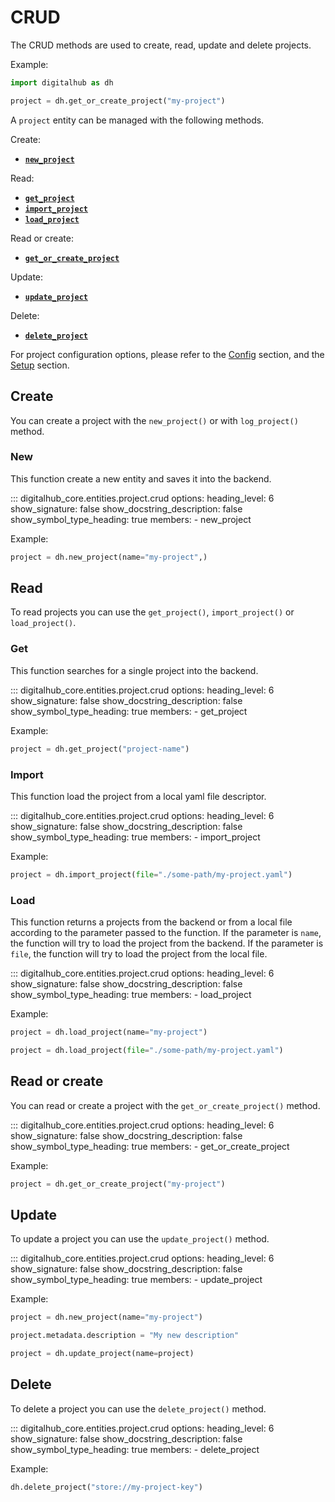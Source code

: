 # CRUD

The CRUD methods are used to create, read, update and delete projects.

Example:

```python
import digitalhub as dh

project = dh.get_or_create_project("my-project")
```

A `project` entity can be managed with the following methods.

Create:

- [**`new_project`**](#new)

Read:

- [**`get_project`**](#get)
- [**`import_project`**](#import)
- [**`load_project`**](#load)

Read or create:

- [**`get_or_create_project`**](#read-or-create)

Update:

- [**`update_project`**](#update)

Delete:

- [**`delete_project`**](#delete)

For project configuration options, please refer to the [Config](config.md) section, and the [Setup](setup.md) section.

## Create

You can create a project with the `new_project()` or with `log_project()` method.

### New

This function create a new entity and saves it into the backend.

::: digitalhub_core.entities.project.crud
    options:
        heading_level: 6
        show_signature: false
        show_docstring_description: false
        show_symbol_type_heading: true
        members:
            - new_project

Example:

```python
project = dh.new_project(name="my-project",)
```

## Read

To read projects you can use the `get_project()`, `import_project()` or `load_project()`.

### Get

This function searches for a single project into the backend.

::: digitalhub_core.entities.project.crud
    options:
        heading_level: 6
        show_signature: false
        show_docstring_description: false
        show_symbol_type_heading: true
        members:
            - get_project

Example:

```python
project = dh.get_project("project-name")
```

### Import

This function load the project from a local yaml file descriptor.

::: digitalhub_core.entities.project.crud
    options:
        heading_level: 6
        show_signature: false
        show_docstring_description: false
        show_symbol_type_heading: true
        members:
            - import_project

Example:

```python
project = dh.import_project(file="./some-path/my-project.yaml")
```

### Load

This function returns a projects from the backend or from a local file according to the parameter passed to the function. If the parameter is `name`, the function will try to load the project from the backend. If the parameter is `file`, the function will try to load the project from the local file.

::: digitalhub_core.entities.project.crud
    options:
        heading_level: 6
        show_signature: false
        show_docstring_description: false
        show_symbol_type_heading: true
        members:
            - load_project

Example:

```python
project = dh.load_project(name="my-project")

project = dh.load_project(file="./some-path/my-project.yaml")
```

## Read or create

You can read or create a project with the `get_or_create_project()` method.

::: digitalhub_core.entities.project.crud
    options:
        heading_level: 6
        show_signature: false
        show_docstring_description: false
        show_symbol_type_heading: true
        members:
            - get_or_create_project

Example:

```python
project = dh.get_or_create_project("my-project")
```

## Update

To update a project you can use the `update_project()` method.

::: digitalhub_core.entities.project.crud
    options:
        heading_level: 6
        show_signature: false
        show_docstring_description: false
        show_symbol_type_heading: true
        members:
            - update_project

Example:

```python
project = dh.new_project(name="my-project")

project.metadata.description = "My new description"

project = dh.update_project(name=project)
```

## Delete

To delete a project you can use the `delete_project()` method.

::: digitalhub_core.entities.project.crud
    options:
        heading_level: 6
        show_signature: false
        show_docstring_description: false
        show_symbol_type_heading: true
        members:
            - delete_project

Example:

```python
dh.delete_project("store://my-project-key")
```
